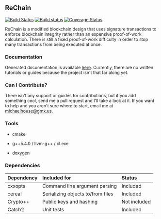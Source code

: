 ## ReChain
[![Build Status](https://travis-ci.org/mjhouse/rechain.svg?branch=master)](https://travis-ci.org/mjhouse/rechain)
[![Build status](https://ci.appveyor.com/api/projects/status/t88ak24efe6pvhox?svg=true)](https://ci.appveyor.com/project/mjhouse/rechain)
[![Coverage Status](https://coveralls.io/repos/github/mjhouse/rechain/badge.svg?branch=master)](https://coveralls.io/github/mjhouse/rechain?branch=master)

ReChain is a modified blockchain design that uses signature transactions to enforce blockchain
integrity rather than an expensive proof-of-work calculation. There is still a fixed
proof-of-work difficulty in order to stop many transactions from being executed at once.

### Documentation

Generated documentation is available [here](https://mjhouse.github.io/rechain/). Currently,
there are no written tutorials or guides because the project isn't that far along yet.

### Can I Contribute?

There isn't any support or guides for contributions, but if you add something cool, send me a pull request and I'll take a look at it. If you want to help and you aren't sure where to start, email me at michaelhouse@gmx.us.

### Tools

* cmake

* g++5.4.0 / llvm-g++ / cl.exe

* doxygen

### Dependencies

| Dependency		        | Included for				                  | Status       |
|:----------------------|:--------------------------------------|:-------------|
| cxxopts               | Command line argument parsing         | Included     |
| cereal                | Serializing objects to/from files     | Included     |
| Crypto++              | Public keys and hashing               | Not included |
| Catch2                | Unit tests                            | Included     |
